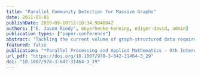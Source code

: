 ```yaml
---
title: "Parallel Community Detection for Massive Graphs"
date: 2011-01-01
publishDate: 2019-09-10T12:18:34.904884Z
authors: ["E. Jason Riedy", meyerhenke-henning, ediger-david, admin]
publication_types: ["paper-conference"]
abstract: "Tackling the current volume of graph-structured data requires parallel tools. We extend our work on analyzing such massive graph data with the first massively parallel algorithm for community detection that scales to current data sizes, scaling to graphs of over 122 million vertices and nearly 2 billion edges in under 7300 seconds on a massively multithreaded Cray XMT. Our algorithm achieves moderate parallel scalability without sacrificing sequential operational complexity. Community detection partitions a graph into subgraphs more densely connected within the subgraph than to the rest of the graph. We take an agglomerative approach similar to Clauset, Newman, and Moore’s sequential algorithm, merging pairs of connected intermediate subgraphs to optimize different graph properties. Working in parallel opens new approaches to high performance. On smaller data sets, we find the output’s modularity compares well with the standard sequential algorithms."
featured: false
publication: "*Parallel Processing and Applied Mathematics - 9th International Conference, PPAM 2011, Torun, Poland, September 11-14, 2011. Revised Selected Papers, Part I*"
url_pdf: "https://doi.org/10.1007/978-3-642-31464-3_29"
doi: "10.1007/978-3-642-31464-3_29"
---
```


